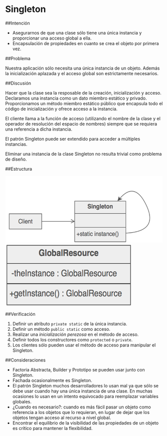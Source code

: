 Singleton
===========

##Intención

- Asegurarnos de que una clase sólo tiene una única instancia y proporcionar una acceso global a ella.
- Encapsulación de propiedades en cuanto se crea el objeto por primera vez.

##Problema

Nuestra aplicación sólo necesita una única instancia de un objeto. Además la inicialización aplazada y el acceso global son estrictamente necesarios.

##Discusión

Hacer que la clase sea la resposable de la creación, inicialización y acceso. Declaramos una instancia como un dato miembro estático y privado. Proporcionamos un método miembro estático público que encapsula todo el código de inicialización y ofrece acceso a la instancia.

El cliente llama a la función de acceso (utilizando el nombre de la clase y el operador de resolución del espacio de nombres) siempre que se requiera una referencia a dicha instancia.

El patrón Singleton puede ser extendido para acceder a múltiples instancias.

Eliminar una instancia de la clase Singleton no resulta trivial como problema de diseño.

##Estructura

![image1](./uml1.png)
![image1](./uml2.png)

##Verificación

1. Definir un atributo `private static` de la única instancia.
2. Definir un método `public static` como acceso.
3. Realizar una *inicialización perezosa* en el método de acceso.
4. Definir todos los constructores como `protected` o `private`.
5. Los clientes sólo pueden usar el método de acceso para manipular el Singleton.

##Consideraciones

- Factoria Abstracta, Builder y Prototipo se pueden usar junto con Singleton.
- Fachada ocasionalmente es Singleton.
- El patrón Singleton muchos desarrolladores lo usan mal ya que sólo se debe usar cuando hay una única instancia de una clase. En muchas ocasiones lo usan en un intento equivocado para reemplazar variables globales.
- ¿Cuando es necesario?: cuando es más fácil pasar un objeto como referencia a los objetos que lo requieran, en lugar de dejar que los objetos tengan acceso al recurso a nivel global.
- Encontrar el equilibrio de la visibilidad de las propiedades de un objeto es crítico para mantener la flexibilidad.

